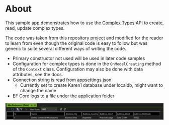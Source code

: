 ﻿# About

This sample app demonstrates how to use the [Complex Types](https://learn.microsoft.com/en-us/ef/core/what-is-new/ef-core-8.0/whatsnew#value-objects-using-complex-types) API to create, read, update complex types.

The code was taken from this repository [project](https://github.com/dotnet/EntityFramework.Docs/tree/main/samples/core/Miscellaneous/NewInEFCore8) and modified for the reader to learn from even though the original code is easy to follow but was generic to suite several different ways of writing the code.

- Primary constructor not used will be used in later code samples
- Configuration for complex types is done in the `OnModelCreating` method of the `Context` class. Configuration may also be done with data attributes, see the docs.
- Connection string is read from appsettings.json
    - Currently set to create Karen1 database under localdb, might want to change the name
- EF Core logs to a file under the application folder

![Results](assets/results.png)
